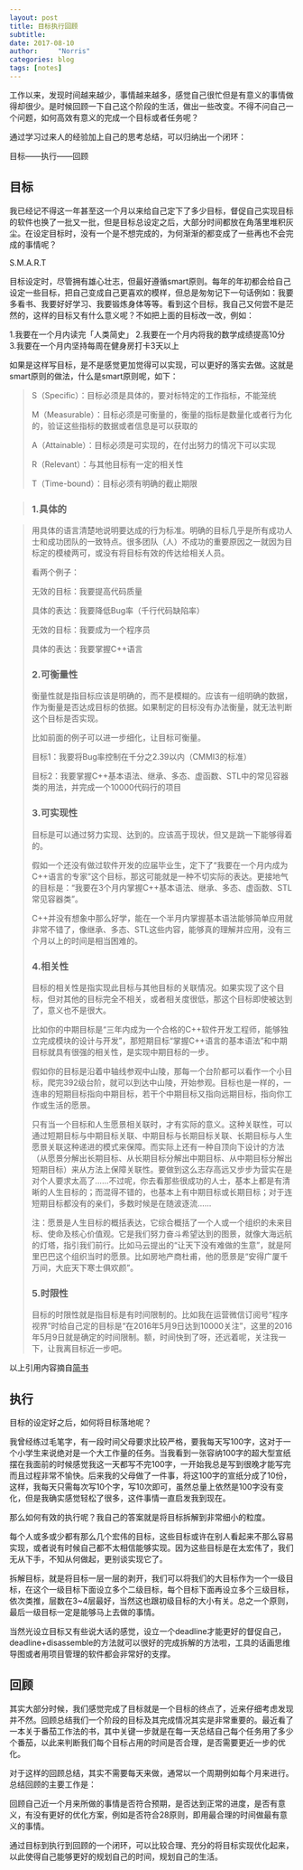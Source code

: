 ```yaml
---
layout: post
title: 目标执行回顾
subtitle: 
date: 2017-08-10
author:     "Norris"
categories: blog
tags: [notes]
---
```


工作以来，发现时间越来越少，事情越来越多，感觉自己很忙但是有意义的事情做得却很少。是时候回顾一下自己这个阶段的生活，做出一些改变。不得不问自己一个问题，如何高效有意义的完成一个目标或者任务呢？

通过学习过来人的经验加上自己的思考总结，可以归纳出一个闭环：

目标——执行——回顾

## 目标

我已经记不得这一年甚至这一个月以来给自己定下了多少目标，督促自己实现目标的软件也换了一批又一批，但是目标总设定之后，大部分时间都放在角落里堆积灰尘。在设定目标时，没有一个是不想完成的，为何渐渐的都变成了一些再也不会完成的事情呢？

S.M.A.R.T

目标设定时，尽管拥有雄心壮志，但最好遵循smart原则。每年的年初都会给自己设定一些目标，把自己变成自己更喜欢的模样，但总是匆匆记下一句话例如：我要多看书、我要好好学习、我要锻炼身体等等。看到这个目标，我自己又何尝不是茫然的，这样的目标又有什么意义呢？不如把上面的目标改一改，例如：

1.我要在一个月内读完「人类简史」
2.我要在一个月内将我的数学成绩提高10分
3.我要在一个月内坚持每周在健身房打卡3天以上

如果是这样写目标，是不是感觉更加觉得可以实现，可以更好的落实去做。这就是smart原则的做法，什么是smart原则呢，如下：

>S（Specific）：目标必须是具体的，要对标特定的工作指标，不能笼统
>
>M（Measurable）：目标必须是可衡量的，衡量的指标是数量化或者行为化的，验证这些指标的数据或者信息是可以获取的
>
>A（Attainable）：目标必须是可实现的，在付出努力的情况下可以实现
>
>R（Relevant）：与其他目标有一定的相关性
>
>T（Time-bound）：目标必须有明确的截止期限

>### 1.具体的

>用具体的语言清楚地说明要达成的行为标准。明确的目标几乎是所有成功人士和成功团队的一致特点。很多团队（人）不成功的重要原因之一就因为目标定的模棱两可，或没有将目标有效的传达给相关人员。
>
>看两个例子：
>
>无效的目标：我要提高代码质量
>
>具体的表达：我要降低Bug率（千行代码缺陷率）
>
>无效的目标：我要成为一个程序员
>
>具体的表达：我要掌握C++语言
>
>### 2.可衡量性
>
>衡量性就是指目标应该是明确的，而不是模糊的。应该有一组明确的数据，作为衡量是否达成目标的依据。如果制定的目标没有办法衡量，就无法判断这个目标是否实现。
>
>比如前面的例子可以进一步细化，让目标可衡量。
>
>目标1：我要将Bug率控制在千分之2.39以内（CMMI3的标准）
>
>目标2：我要掌握C++基本语法、继承、多态、虚函数、STL中的常见容器类的用法，并完成一个10000代码行的项目
>
>### 3.可实现性
>
>目标是可以通过努力实现、达到的。应该高于现状，但又是跳一下能够得着的。
>
>假如一个还没有做过软件开发的应届毕业生，定下了“我要在一个月内成为C++语言的专家”这个目标，那这可能就是一种不切实际的表达。更接地气的目标是：“我要在3个月内掌握C++基本语法、继承、多态、虚函数、STL常见容器类”。
>
>C++并没有想象中那么好学，能在一个半月内掌握基本语法能够简单应用就非常不错了，像继承、多态、STL这些内容，能够真的理解并应用，没有三个月以上的时间是相当困难的。
>
>### 4.相关性
>
>目标的相关性是指实现此目标与其他目标的关联情况。如果实现了这个目标，但对其他的目标完全不相关，或者相关度很低，那这个目标即使被达到了，意义也不是很大。
>
>比如你的中期目标是“三年内成为一个合格的C++软件开发工程师，能够独立完成模块的设计与开发”，那短期目标“掌握C++语言的基本语法”和中期目标就具有很强的相关性，是实现中期目标的一步。
>
>假如你的目标是沿着中轴线参观中山陵，那每一个台阶都可以看作一个小目标，爬完392级台阶，就可以到达中山陵，开始参观。目标也是一样的，一连串的短期目标指向中期目标，若干个中期目标又指向远期目标，指向你工作或生活的愿景。
>
>只有当一个目标和人生愿景相关联时，才有实际的意义。这种关联性，可以通过短期目标与中期目标关联、中期目标与长期目标关联、长期目标与人生愿景关联这种递进的模式来保障。而实际上还有一种自顶向下设计的方法（从愿景分解出长期目标、从长期目标分解出中期目标、从中期目标分解出短期目标）来从方法上保障关联性。要做到这么志存高远又步步为营实在是对个人要求太高了……不过呢，你去看那些很成功的人士，基本上都是有清晰的人生目标的；而混得不错的，也基本上有中期目标或长期目标；对于连短期目标都没有的亲们，多数时候是在随波逐流……
>
>注：愿景是人生目标的概括表达，它综合概括了一个人或一个组织的未来目标、使命及核心价值观。它是我们努力奋斗希望达到的图景，就像大海远航的灯塔，指引我们前行。比如马云提出的“让天下没有难做的生意”，就是阿里巴巴这个组织当时的愿景。比如房地产商杜甫，他的愿景是“安得广厦千万间，大庇天下寒士俱欢颜”。
>
>### 5.时限性
>
>目标的时限性就是指目标是有时间限制的。比如我在运营微信订阅号“程序视界”时给自己定的目标是“在2016年5月9日达到10000关注”，这里的2016年5月9日就是确定的时间限制。额，时间快到了呀，还远着呢，关注我一下，让我离目标近一步吧。

以上引用内容摘自[简书](http://www.jianshu.com/p/cd170e2ab522)

## 执行

目标的设定好之后，如何将目标落地呢？

我曾经练过毛笔字，有一段时间父母要求比较严格，要我每天写100字，这对于一个小学生来说绝对是一个大工作量的任务。当我看到一张容纳100字的超大型宣纸摆在我面前的时候感觉我这一天都写不完100字，一开始我总是写到很晚才能写完而且过程非常不愉快。后来我的父母做了一件事，将这100字的宣纸分成了10份，这样，我每天只需每次写10个字，写10次即可，虽然总量上依然是100字没有变化，但是我确实感觉轻松了很多，这件事情一直启发我到现在。

那么如何有效的执行呢？我自己的答案就是将目标拆解到非常细小的粒度。

每个人或多或少都有那么几个宏伟的目标，这些目标或许在别人看起来不那么容易实现，或者说有时候自己都不太相信能够实现。因为这些目标是在太宏伟了，我们无从下手，不知从何做起，更别谈实现它了。

拆解目标，就是将目标一层一层的剥开，我们可以将我们的大目标作为一个一级目标，在这个一级目标下面设立多个二级目标，每个目标下面再设立多个三级目标，依次类推，层数在3~4层最好，当然这也跟初级目标的大小有关。总之一个原则，最后一级目标一定是能够马上去做的事情。

当然光设立目标又有些说大话的感觉，设立一个deadline才能更好的督促自己，deadline+disassemble的方法就可以很好的完成拆解的方法啦，工具的话画思维导图或者用项目管理的软件都会非常好的支撑。

## 回顾

其实大部分时候，我们感觉完成了目标就是一个目标的终点了，近来仔细考虑发现并不然。回顾总结我们一个阶段的目标及其完成情况其实是非常重要的。最近看了一本关于番茄工作法的书，其中关键一步就是在每一天总结自己每个任务用了多少个番茄，以此来判断我们每个目标占用的时间是否合理，是否需要更近一步的优化。

对于这样的回顾总结，其实不需要每天来做，通常以一个周期例如每个月来进行。总结回顾的主要工作是：

回顾自己近一个月来所做的事情是否符合预期，是否达到正常的进度，是否有意义，有没有更好的优化方案，例如是否符合28原则，即用最合理的时间做最有意义的事情。

通过目标到执行到回顾的一个闭环，可以比较合理、充分的将目标实现优化起来，以此使得自己能够更好的规划自己的时间，规划自己的生活。